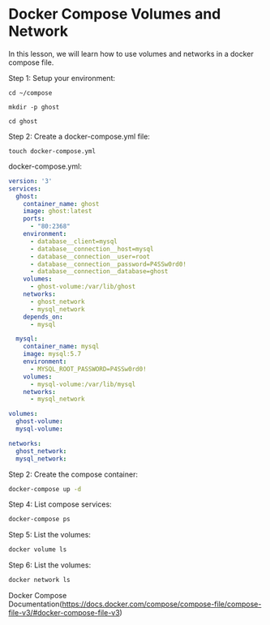 # Docker Compose Volumes and Network

In this lesson, we will learn how to use volumes and networks in a docker compose file.

Step 1: Setup your environment:

```
cd ~/compose
```

```
mkdir -p ghost
```

```
cd ghost
```

Step 2: Create a docker-compose.yml file:

```
touch docker-compose.yml
```

docker-compose.yml:

```yml
version: '3'
services:
  ghost:
    container_name: ghost
    image: ghost:latest
    ports:
      - "80:2368"
    environment:
      - database__client=mysql
      - database__connection__host=mysql
      - database__connection__user=root
      - database__connection__password=P4SSw0rd0!
      - database__connection__database=ghost
    volumes:
      - ghost-volume:/var/lib/ghost
    networks:
      - ghost_network
      - mysql_network
    depends_on:
      - mysql

  mysql:
    container_name: mysql
    image: mysql:5.7
    environment:
      - MYSQL_ROOT_PASSWORD=P4SSw0rd0!
    volumes:
      - mysql-volume:/var/lib/mysql
    networks:
      - mysql_network

volumes:
  ghost-volume:
  mysql-volume:

networks:
  ghost_network:
  mysql_network:
```

Step 2: Create the compose container:

```bash
docker-compose up -d
```

Step 4: List compose services:

```bash
docker-compose ps
```

Step 5: List the volumes:

```bash
docker volume ls
```

Step 6: List the volumes:

```bash
docker network ls
```

Docker Compose Documentation(https://docs.docker.com/compose/compose-file/compose-file-v3/#docker-compose-file-v3)
